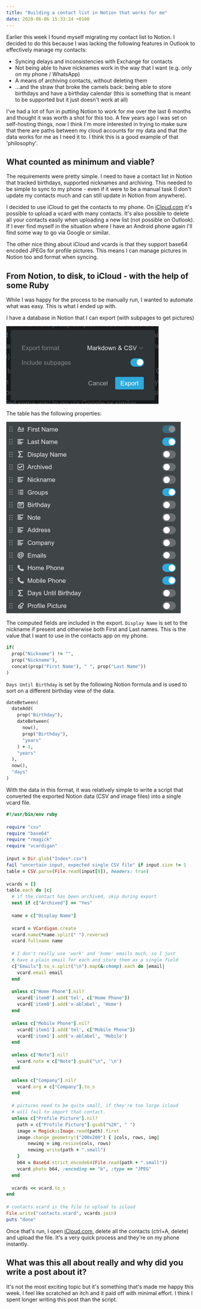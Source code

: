 ```yaml
---
title: "Building a contact list in Notion that works for me"
date: 2020-06-06 15:33:24 +0100
---
```


Earlier this week I found myself migrating my contact list to Notion. I decided
to do this because I was lacking the following features in Outlook to
effectively manage my contacts:

- Syncing delays and inconsistencies with Exchange for contacts
- Not being able to have nicknames work in the way that I want (e.g. only on my
  phone / WhatsApp)
- A means of archiving contacts, without deleting them
- ...and the straw that broke the camels back: being able to store birthdays and
  have a birthday calendar (this is something that is meant to be supported but
  it just doesn't work at all)

I've had a lot of fun in putting Notion to work for me over the last 6 months
and thought it was worth a shot for this too. A few years ago I was set on
self-hosting things, now I think I'm more interested in trying to make sure that
there are paths between my cloud accounts for my data and that the data works
for me as I need it to. I think this is a good example of that 'philosophy'.

## What counted as minimum and viable?

The requirements were pretty simple. I need to have a contact list in Notion
that tracked birthdays, supported nicknames and archiving. This needed to be
simple to sync to my phone - even if it were to be a manual task (I don't update
my contacts much and can still update in Notion from anywhere).

I decided to use iCloud to get the contacts to my phone. On
[iCloud.com](http://icloud.com) it's possible to upload a vcard with many
contacts. It's also possible to delete all your contacts easily when uploading a
new list (not possible on Outlook). If I ever find myself in the situation where
I have an Android phone again I'll find some way to go via Google or similar.

The other nice thing about iCloud and vcards is that they support base64 encoded
JPEGs for profile pictures. This means I can manage pictures in Notion too and
format when syncing.

## From Notion, to disk, to iCloud - with the help of some Ruby

While I was happy for the process to be manually run, I wanted to automate what
was easy. This is what I ended up with.

I have a database in Notion that I can export (with subpages to get pictures)

![Notion export options](export.png)

The table has the following properties:

![Notion contacts table properties](properties.png)

The computed fields are included in the export. `Display Name` is set to the
nickname if present and otherwise both First and Last names. This is the value
that I want to use in the contacts app on my phone.

```ruby
if(
  prop("Nickname") != "",
  prop("Nickname"),
  concat(prop("First Name"), " ", prop("Last Name"))
)
```

`Days Until Birthday` is set by the following Notion formula and is used to sort
on a different birthday view of the data.

```ruby
dateBetween(
  dateAdd(
    prop("Birthday"),
    dateBetween(
      now(),
      prop("Birthday"),
      "years"
    ) + 1,
    "years"
  ),
  now(),
  "days"
)
```

With the data in this format, it was relatively simple to write a script that converted the exported Notion data (CSV and image files) into a single vcard file.

```ruby
#!/usr/bin/env ruby

require "csv"
require "base64"
require "rmagick"
require "vcardigan"

input = Dir.glob("Index*.csv")
fail "uncertain input, expected single CSV file" if input.size != 1
table = CSV.parse(File.read(input[0]), headers: true)

vcards = []
table.each do |c|
  # if the contact has been archived, skip during export
  next if c["Archived"] == "Yes"

  name = c["Display Name"]

  vcard = VCardigan.create
  vcard.name(*name.split(" ").reverse)
  vcard.fullname name

  # I don't really use 'work' and 'home' emails much, so I just
  # have a plain email for each and store them as a single field
  c["Emails"].to_s.split("\n").map(&:chomp).each do |email|
    vcard.email email
  end

  unless c["Home Phone"].nil?
    vcard['item0'].add('tel', c["Home Phone"])
    vcard['item0'].add('x-ablabel', 'Home')
  end

  unless c["Mobile Phone"].nil?
    vcard['item1'].add('tel', c["Mobile Phone"])
    vcard['item1'].add('x-ablabel', 'Mobile')
  end

  unless c["Note"].nil?
    vcard.note = c["Note"].gsub("\n", '\n')
  end

  unless c["Company"].nil?
    vcard.org = c["Company"].to_s
  end

  # pictures need to be quite small, if they're too large icloud
  # will fail to import that contact.
  unless c["Profile Picture"].nil?
    path = c["Profile Picture"].gsub("%20", " ")
    image = Magick::Image.read(path).first
    image.change_geometry!("200x200") { |cols, rows, img|
        newimg = img.resize(cols, rows)
        newimg.write(path + ".small")
    }
    b64 = Base64.strict_encode64(File.read(path + ".small"))
    vcard.photo b64, :encoding => "b", :type => "JPEG"
  end

  vcards << vcard.to_s
end

# contacts.vcard is the file to upload to icloud
File.write("contacts.vcard", vcards.join)
puts "done"
```

Once that's run, I open [iCloud.com](http://icloud.com), delete all the contacts
(ctrl+A, delete) and upload the file. It's a very quick process and they're on
my phone instantly.

## What was this all about really and why did you write a post about it?

It's not the most exciting topic but it's something that's made me happy this
week. I feel like scratched an itch and it paid off with minimal effort. I think
I spent longer writing this post than the script.
